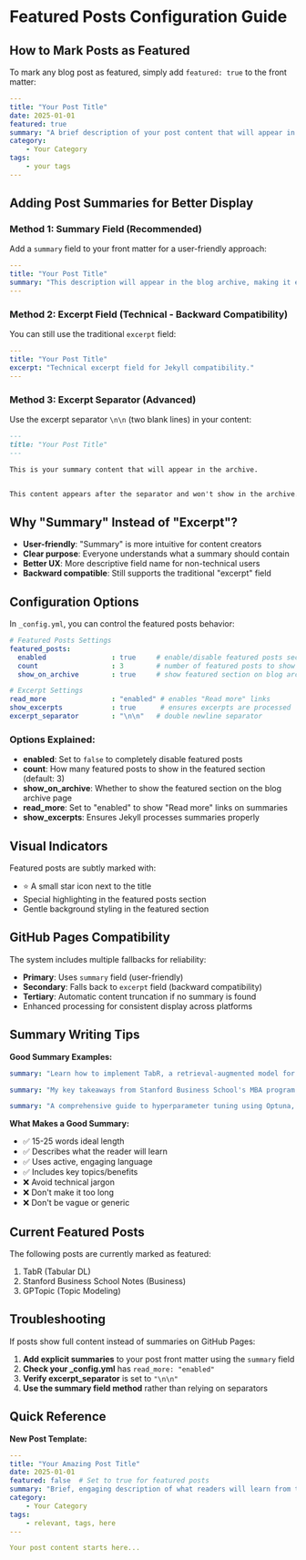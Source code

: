 # Featured Posts Configuration Guide

## How to Mark Posts as Featured

To mark any blog post as featured, simply add `featured: true` to the front matter:

```yaml
---
title: "Your Post Title"
date: 2025-01-01
featured: true
summary: "A brief description of your post content that will appear in the blog archive."
category: 
    - Your Category
tags:
    - your tags
---
```

## Adding Post Summaries for Better Display

### Method 1: Summary Field (Recommended)
Add a `summary` field to your front matter for a user-friendly approach:

```yaml
---
title: "Your Post Title"
summary: "This description will appear in the blog archive, making it easy for readers to understand what your post is about."
---
```

### Method 2: Excerpt Field (Technical - Backward Compatibility)
You can still use the traditional `excerpt` field:

```yaml
---
title: "Your Post Title"
excerpt: "Technical excerpt field for Jekyll compatibility."
---
```

### Method 3: Excerpt Separator (Advanced)
Use the excerpt separator `\n\n` (two blank lines) in your content:

```markdown
---
title: "Your Post Title"
---

This is your summary content that will appear in the archive.


This content appears after the separator and won't show in the archive.
```

## Why "Summary" Instead of "Excerpt"?

- **User-friendly**: "Summary" is more intuitive for content creators
- **Clear purpose**: Everyone understands what a summary should contain  
- **Better UX**: More descriptive field name for non-technical users
- **Backward compatible**: Still supports the traditional "excerpt" field

## Configuration Options

In `_config.yml`, you can control the featured posts behavior:

```yaml
# Featured Posts Settings
featured_posts:
  enabled                : true     # enable/disable featured posts section
  count                  : 3        # number of featured posts to show
  show_on_archive        : true     # show featured section on blog archive page

# Excerpt Settings
read_more                : "enabled" # enables "Read more" links
show_excerpts            : true      # ensures excerpts are processed
excerpt_separator        : "\n\n"   # double newline separator
```

### Options Explained:

- **enabled**: Set to `false` to completely disable featured posts
- **count**: How many featured posts to show in the featured section (default: 3)
- **show_on_archive**: Whether to show the featured section on the blog archive page
- **read_more**: Set to "enabled" to show "Read more" links on summaries
- **show_excerpts**: Ensures Jekyll processes summaries properly

## Visual Indicators

Featured posts are subtly marked with:
- ⭐ A small star icon next to the title
- Special highlighting in the featured posts section
- Gentle background styling in the featured section

## GitHub Pages Compatibility

The system includes multiple fallbacks for reliability:
- **Primary**: Uses `summary` field (user-friendly)
- **Secondary**: Falls back to `excerpt` field (backward compatibility)
- **Tertiary**: Automatic content truncation if no summary is found
- Enhanced processing for consistent display across platforms

## Summary Writing Tips

**Good Summary Examples:**
```yaml
summary: "Learn how to implement TabR, a retrieval-augmented model for tabular data that improves prediction accuracy."

summary: "My key takeaways from Stanford Business School's MBA program condensed into actionable business strategies."

summary: "A comprehensive guide to hyperparameter tuning using Optuna, with practical examples and best practices."
```

**What Makes a Good Summary:**
- ✅ 15-25 words ideal length
- ✅ Describes what the reader will learn
- ✅ Uses active, engaging language
- ✅ Includes key topics/benefits
- ❌ Avoid technical jargon
- ❌ Don't make it too long
- ❌ Don't be vague or generic

## Current Featured Posts

The following posts are currently marked as featured:
1. TabR (Tabular DL)
2. Stanford Business School Notes (Business)
3. GPTopic (Topic Modeling)

## Troubleshooting

If posts show full content instead of summaries on GitHub Pages:

1. **Add explicit summaries** to your post front matter using the `summary` field
2. **Check your _config.yml** has `read_more: "enabled"`
3. **Verify excerpt_separator** is set to `"\n\n"`
4. **Use the summary field method** rather than relying on separators

## Quick Reference

**New Post Template:**
```yaml
---
title: "Your Amazing Post Title"
date: 2025-01-01
featured: false  # Set to true for featured posts
summary: "Brief, engaging description of what readers will learn from this post."
category: 
    - Your Category
tags:
    - relevant, tags, here
---

Your post content starts here...
```
